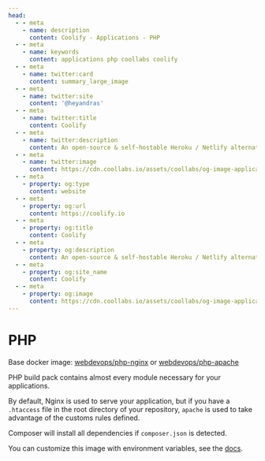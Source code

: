 ```yaml
---
head:
  - - meta
    - name: description
      content: Coolify - Applications - PHP
  - - meta
    - name: keywords
      content: applications php coollabs coolify 
  - - meta
    - name: twitter:card
      content: summary_large_image
  - - meta
    - name: twitter:site
      content: '@heyandras'
  - - meta
    - name: twitter:title
      content: Coolify
  - - meta
    - name: twitter:description
      content: An open-source & self-hostable Heroku / Netlify alternative.
  - - meta
    - name: twitter:image
      content: https://cdn.coollabs.io/assets/coollabs/og-image-applications.png
  - - meta
    - property: og:type
      content: website
  - - meta
    - property: og:url
      content: https://coolify.io
  - - meta
    - property: og:title
      content: Coolify
  - - meta
    - property: og:description
      content: An open-source & self-hostable Heroku / Netlify alternative.
  - - meta
    - property: og:site_name
      content: Coolify
  - - meta
    - property: og:image
      content: https://cdn.coollabs.io/assets/coollabs/og-image-applications.png
---
```

# PHP

Base docker image: [webdevops/php-nginx](https://hub.docker.com/r/webdevops/php-nginx/) or [webdevops/php-apache](https://hub.docker.com/r/webdevops/php-nginx/)

PHP build pack contains almost every module necessary for your applications.

By default, Nginx is used to serve your application, but if you have a `.htaccess` file in the root directory of your repository, `apache` is used to take advantage of the customs rules defined.

Composer will install all dependencies if `composer.json` is detected.

You can customize this image with environment variables, see the [docs](https://dockerfile.readthedocs.io/en/latest/content/DockerImages/dockerfiles/php-nginx.html).
